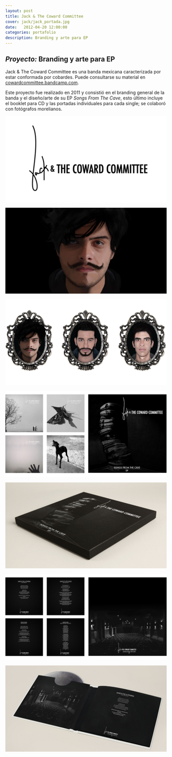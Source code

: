 ```yaml
---
layout: post
title: Jack & The Coward Committee
cover: jack/jack_portada.jpg
date:   2012-04-20 12:00:00
categories: portafolio
description: Branding y arte para EP
---
```


## _Proyecto:_ Branding y arte para EP

Jack & The Coward Committee es una banda mexicana caracterizada por estar conformada por cobardes. Puede consultarse su material en [cowardcommittee.bandcamp.com][cowardbandcamp].

Este proyecto fue realizado en 2011 y consistió en el branding general de la banda y el diseño/arte de su EP *Songs From The Cave*, esto último incluye el booklet para CD y las portadas individuales para cada single; se colaboró con fotógrafos morelianos. 

![proyecto-01][proyecto-01]

![proyecto-02][proyecto-02]

![proyecto-03][proyecto-03]

![proyecto-04][proyecto-04]

![proyecto-05][proyecto-05]

![proyecto-06][proyecto-06]

![proyecto-07][proyecto-07]



[cowardbandcamp]: https://cowardcommittee.bandcamp.com/

[proyecto-01]: /images/jack/jack_01.jpg
[proyecto-02]: /images/jack/jack_02.jpg
[proyecto-03]: /images/jack/jack_03.jpg
[proyecto-04]: /images/jack/jack_04.jpg
[proyecto-05]: /images/jack/jack_05.jpg
[proyecto-06]: /images/jack/jack_06.jpg
[proyecto-07]: /images/jack/jack_07.jpg


